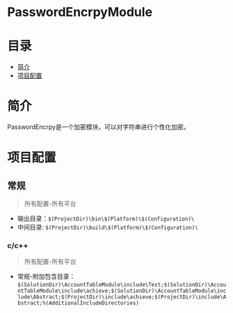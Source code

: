 # PasswordEncrpyModule 

# 目录

- [简介](#简介)
- [项目配置](#项目配置)

# 简介

PasswordEncrpy是一个加密模块，可以对字符串进行个性化加密。

# 项目配置

## 常规

> 所有配置-所有平台

- 输出目录：`$(ProjectDir)\bin\$(Platform)\$(Configuration)\`
- 中间目录: `$(ProjectDir)\build\$(Platform)\$(Configuration)\`

### c/c++

> 所有配置-所有平台

- 常规-附加包含目录：`$(SolutionDir)\AccountTableModule\include\Test;$(SolutionDir)\AccountTableModule\include\achieve;$(SolutionDir)\AccountTableModule\include\Abstract;$(ProjectDir)\include\achieve;$(ProjectDir)\include\Abstract;%(AdditionalIncludeDirectories)`



